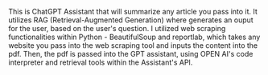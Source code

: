 This is ChatGPT Assistant that will summarize any article you pass into it. It utilizes RAG (Retrieval-Augmented Generation) where generates an ouput for the user, based on the user's question.
I utilized web scraping functionalities within Python - BeautifulSoup and reportlab, which takes any website you pass into the web scraping tool and inputs the content into the pdf.
Then, the pdf is passed into the GPT assistant, using OPEN AI's code interpreter and retrieval tools within the Assistant's API.
